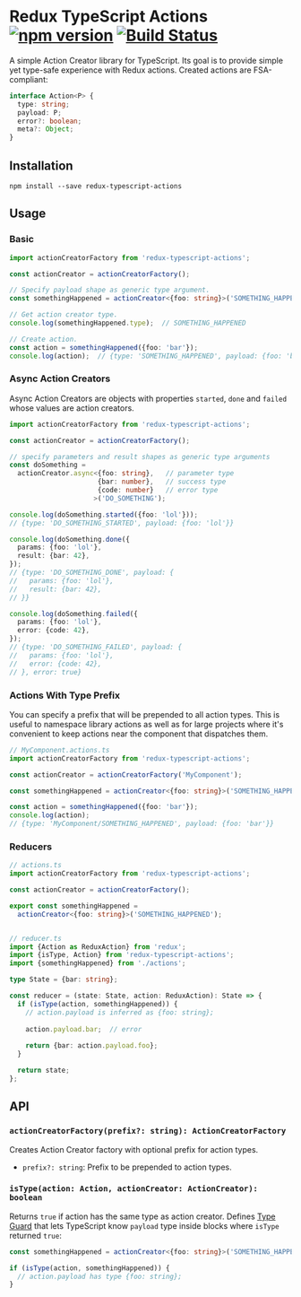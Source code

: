 # Redux TypeScript Actions [![npm version][npm-image]][npm-url] [![Build Status][travis-image]][travis-url]

A simple Action Creator library for TypeScript. Its goal is to provide simple
yet type-safe experience with Redux actions.
Created actions are FSA-compliant:
 
```ts
interface Action<P> {
  type: string;
  payload: P;
  error?: boolean;
  meta?: Object;
}
``` 

## Installation

```
npm install --save redux-typescript-actions
```

## Usage

### Basic

```ts
import actionCreatorFactory from 'redux-typescript-actions';

const actionCreator = actionCreatorFactory();

// Specify payload shape as generic type argument. 
const somethingHappened = actionCreator<{foo: string}>('SOMETHING_HAPPENED');

// Get action creator type.
console.log(somethingHappened.type);  // SOMETHING_HAPPENED

// Create action.
const action = somethingHappened({foo: 'bar'});
console.log(action);  // {type: 'SOMETHING_HAPPENED', payload: {foo: 'bar'}}  
```

### Async Action Creators

Async Action Creators are objects with properties `started`, `done` and 
`failed` whose values are action creators. 

```ts
import actionCreatorFactory from 'redux-typescript-actions';

const actionCreator = actionCreatorFactory();

// specify parameters and result shapes as generic type arguments
const doSomething = 
  actionCreator.async<{foo: string},   // parameter type
                      {bar: number},   // success type
                      {code: number}   // error type
                     >('DO_SOMETHING');

console.log(doSomething.started({foo: 'lol'}));
// {type: 'DO_SOMETHING_STARTED', payload: {foo: 'lol'}}

console.log(doSomething.done({
  params: {foo: 'lol'},
  result: {bar: 42},
});
// {type: 'DO_SOMETHING_DONE', payload: {
//   params: {foo: 'lol'},
//   result: {bar: 42},
// }}

console.log(doSomething.failed({
  params: {foo: 'lol'},
  error: {code: 42},    
});
// {type: 'DO_SOMETHING_FAILED', payload: {
//   params: {foo: 'lol'},
//   error: {code: 42},
// }, error: true}
```
  
### Actions With Type Prefix

You can specify a prefix that will be prepended to all action types. This is 
useful to namespace library actions as well as for large projects where it's 
convenient to keep actions near the component that dispatches them. 

```ts
// MyComponent.actions.ts
import actionCreatorFactory from 'redux-typescript-actions';

const actionCreator = actionCreatorFactory('MyComponent');

const somethingHappened = actionCreator<{foo: string}>('SOMETHING_HAPPENED');

const action = somethingHappened({foo: 'bar'});
console.log(action);  
// {type: 'MyComponent/SOMETHING_HAPPENED', payload: {foo: 'bar'}}  
```

### Reducers

```ts
// actions.ts
import actionCreatorFactory from 'redux-typescript-actions';

const actionCreator = actionCreatorFactory();

export const somethingHappened = 
  actionCreator<{foo: string}>('SOMETHING_HAPPENED');


// reducer.ts
import {Action as ReduxAction} from 'redux';
import {isType, Action} from 'redux-typescript-actions';
import {somethingHappened} from './actions';

type State = {bar: string};

const reducer = (state: State, action: ReduxAction): State => {
  if (isType(action, somethingHappened)) {
    // action.payload is inferred as {foo: string};
    
    action.payload.bar;  // error
    
    return {bar: action.payload.foo};
  }

  return state; 
};
```

## API

### `actionCreatorFactory(prefix?: string): ActionCreatorFactory`

Creates Action Creator factory with optional prefix for action types.

* `prefix?: string`: Prefix to be prepended to action types.

### `isType(action: Action, actionCreator: ActionCreator): boolean`

Returns `true` if action has the same type as action creator. Defines 
[Type Guard](https://www.typescriptlang.org/docs/handbook/advanced-types.html#user-defined-type-guards)
that lets TypeScript know `payload` type inside blocks where `isType` returned
`true`:

```ts
const somethingHappened = actionCreator<{foo: string}>('SOMETHING_HAPPENED');

if (isType(action, somethingHappened)) {
  // action.payload has type {foo: string};
}
```

[npm-image]: https://badge.fury.io/js/redux-typescript-actions.svg
[npm-url]: https://badge.fury.io/js/redux-typescript-actions
[travis-image]: https://travis-ci.org/aikoven/redux-typescript-actions.svg?branch=master
[travis-url]: https://travis-ci.org/aikoven/redux-typescript-actions
